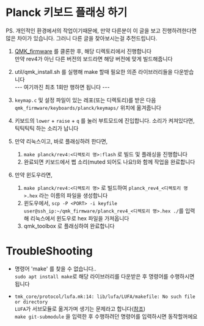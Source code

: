 # Planck 키보드 플래싱 하기

PS. 개인적인 환경에서의 작업이기때문에, 만약 다른분이 이 글을 보고 진행하려한다면 \
많은 차이가 있습니다. 그러니 다른 글을 찾아보시는걸 추천드립니다.

1. [QMK_firmware](https://github.com/qmk/qmk_firmware) 를 클론한 후, 해당 디렉토리에서 진행합니다 \
   만약 rev4가 아닌 다른 버전의 보드라면 해당 버전에 맞게 빌드해줍니다
   
2. util/qmk_install.sh 를 실행해 make 할때 필요한 의존 라이브러리들을 다운받습니다 \
   --- 여기까진 최초 1회만 행하면 됩니다 ---
   
3. `keymap.c` 및 설정 파일이 있는 레포(또는 디렉토리)를 받은 다음 `qmk_firmware/keyboards/planck/keymaps/` 위치에 옮겨줍니다

4. 키보드의 `lower` + `raise` + `q` 를 눌러 부트모드에 진입합니다. 소리가 켜져있다면, 틱틱틱틱 하는 소리가 납니다

5. 만약 리눅스이고, 바로 플래싱하려 한다면,
   1. `make planck/rev4:<디렉토리 명>:flash` 로 빌드 및 플래싱을 진행합니다
   2. 완료되면 키보드에서 삡 소리(muted 되어도 나요!)와 함께 작업을 완료합니다

6. 만약 윈도우라면,
   1. `make planck/rev4:<디렉토리 명>` 로 빌드하여 `planck_rev4_<디렉토리 명>.hex` 라는 이름의 파일을 생성합니다
   2. 윈도우에서, `scp -P <PORT> -i keyfile user@ssh_ip:~/qmk_firmware/planck_rev4_<디렉토리 명>.hex ./`를 입력해 리눅스에서 윈도우로 hex 파일을 가져옵니다
   3. qmk_toolbox 로 플래싱하여 완료합니다

# TroubleShooting
- 명령어 'make' 를 찾을 수 없습니다.. \
  `sudo apt install make`로 해당 라이브러리를 다운받은 후 명령어를 수행하시면 됩니다
  
- `tmk_core/protocol/lufa.mk:14: lib/lufa/LUFA/makefile: No such file or directory` \
  `LUFA`가 서브모듈로 옮겨가며 생기는 문제라고 합니다([참조](https://www.reddit.com/r/olkb/comments/d1l4d7/qmk_lufa_error/)) \
  `make git-submodule` 을 입력한 후 수행하려던 명령어를 입력하시면 동작할꺼에요
